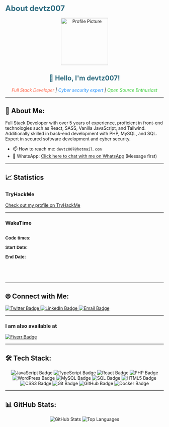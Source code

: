 <h1 style="font-size: 24px; color: #2e6c80;">About devtz007</h1>

<div align="center">
  <img src="https://avatars.githubusercontent.com/u/42093651?v=4" alt="Profile Picture" width="150" />
  <h2 style="color: #2e6c80;">👋 Hello, I'm devtz007!</h2>
  <p>
    <em>
      <span style="color: #ff6347;">Full Stack Developer</span> |
      <span style="color: #1e90ff;">Cyber security expert</span> |
      <span style="color: #32cd32;">Open Source Enthusiast</span>
    </em>
  </p>
</div>

<hr/>

<h2>🌟 About Me:</h2>
<p>Full Stack Developer with over 5 years of experience, proficient in front-end technologies such as React, SASS, Vanilla JavaScript, and Tailwind. Additionally skilled in back-end development with PHP, MySQL, and SQL. Expert in secured software development and cyber security.</p>

<ul>
  <li>📫 How to reach me: <code>devtz007@hotmail.com</code></li>
  <li>📱 WhatsApp: <a href="https://wa.me/01307565052" target="_blank">Click here to chat with me on WhatsApp</a> (Message first)</li>
</ul>

<hr/>

<h2>📈 Statistics</h2>

<h3>TryHackMe</h3>
<p><a href="https://tryhackme.com/r/p/devtz007">Check out my profile on TryHackMe</a></p>

<hr/>

<h3>WakaTime</h3>
<div class="wakatime_container" style="width: 100%;">
  <!--START_SECTION:wakatime_all_time_since_today-->
  <svg width="100%" height="auto" xmlns="http://www.w3.org/2000/svg">
    <foreignObject width="100%" height="100%">
      <div xmlns="http://www.w3.org/1999/xhtml" style="font-family: Arial, sans-serif; font-size: 14px;">
        <p style="font-weight: bold;">Code times: <!--Dynamic Code Time--></p>
        <p style="font-weight: bold;">Start Date: <!--Dynamic Start Date--></p>
        <p style="font-weight: bold;">End Date: <!--Dynamic End Date--></p>
      </div>
    </foreignObject>
  </svg>
  <!--END_SECTION:wakatime_all_time_since_today-->
</div>

<hr/>

<h2>🌐 Connect with Me:</h2>
<div>
  <a href="https://twitter.com/devtz007" target="_blank">
    <img src="https://img.shields.io/badge/Twitter-1DA1F2?style=for-the-badge&logo=twitter&logoColor=white" alt="Twitter Badge"/>
  </a>
  <a href="https://linkedin.com/in/devtz007" target="_blank">
    <img src="https://img.shields.io/badge/LinkedIn-0077B5?style=for-the-badge&logo=linkedin&logoColor=white" alt="LinkedIn Badge"/>
  </a>
  <a href="mailto:devtz007@hotmail.com" target="_blank">
    <img src="https://img.shields.io/badge/Email-D14836?style=for-the-badge&logo=gmail&logoColor=white" alt="Email Badge"/>
  </a>
</div>

<hr/>

<h3>I am also available at</h3>  
<a href="https://www.fiverr.com/addison007">
  <img src="https://img.shields.io/badge/Fiverr-Addison007-green?style=flat&logo=fiverr" alt="Fiverr Badge"/>
</a>

<hr/>

<h2>🛠 Tech Stack:</h2>
<div align="center">
  <img src="https://img.shields.io/badge/JavaScript-F7DF1E?style=for-the-badge&logo=javascript&logoColor=black" alt="JavaScript Badge"/>
  <img src="https://img.shields.io/badge/TypeScript-3178C6?style=for-the-badge&logo=typescript&logoColor=white" alt="TypeScript Badge"/>
  <img src="https://img.shields.io/badge/React-61DAFB?style=for-the-badge&logo=react&logoColor=black" alt="React Badge"/>
  <img src="https://img.shields.io/badge/PHP-777BB4?style=for-the-badge&logo=php&logoColor=white" alt="PHP Badge"/>
  <img src="https://img.shields.io/badge/WordPress-21759B?style=for-the-badge&logo=wordpress&logoColor=white" alt="WordPress Badge"/>
  <img src="https://img.shields.io/badge/MySQL-4479A1?style=for-the-badge&logo=mysql&logoColor=white" alt="MySQL Badge"/>
  <img src="https://img.shields.io/badge/SQL-025E8C?style=for-the-badge&logo=sql&logoColor=white" alt="SQL Badge"/>
  <img src="https://img.shields.io/badge/HTML5-E34F26?style=for-the-badge&logo=html5&logoColor=white" alt="HTML5 Badge"/>
  <img src="https://img.shields.io/badge/CSS3-1572B6?style=for-the-badge&logo=css3&logoColor=white" alt="CSS3 Badge"/>
  <img src="https://img.shields.io/badge/Git-F05032?style=for-the-badge&logo=git&logoColor=white" alt="Git Badge"/>
  <img src="https://img.shields.io/badge/GitHub-181717?style=for-the-badge&logo=github&logoColor=white" alt="GitHub Badge"/>
  <img src="https://img.shields.io/badge/Docker-2496ED?style=for-the-badge&logo=docker&logoColor=white" alt="Docker Badge"/>
</div>

<hr/>

<h2>📊 GitHub Stats:</h2>
<div align="center">
  <img src="https://github-readme-stats.vercel.app/api?username=devtz007&show_icons=true&theme=radical" alt="GitHub Stats"/>
  <img src="https://github-readme-stats.vercel.app/api/top-langs/?username=devtz007&layout=compact&theme=radical" alt="Top Languages"/>
</div>

